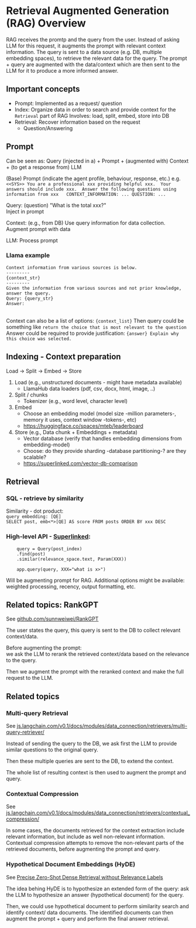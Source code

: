 # Retrieval Augmented Generation (RAG) Overview

RAG receives the promtp and the query from the user. 
Instead of asking LLM for this request, it augments the prompt with relevant context information.
The query is sent to a data source (e.g. DB, multiple embedding spaces), to retrieve the relevant data for the query.
The prompt + query are augmented with the data/context which are then sent to the LLM for it to produce a more informed answer.

## Important concepts
- Prompt: Implemented as a request/ question
- Index: Organize data in order to search and provide context for the `Retrieval` part of RAG
  Involves: load, split, embed, store into DB
- Retrieval: Recover information based on the request
  - Question/Answering

## Prompt
Can be seen as: Query (injected in a) + Prompt + (augmented with) Context + (to get a response from) LLM

(Base) Prompt (indicate the agent profile, behaviour, response, etc.)
    e.g. <br>
        ```<<SYS>> You are a professional xxx providing helpful xxx. 
        Your answers should include xxx. 
        Answer the following questions using information from xxx  
        CONTEXT_INFORMATION: ...
        QUESTION: ...```

Query: (question) "What is the total xxx?"
        <br>Inject in prompt

Context: (e.g., from DB) Use query information for data collection. 
        <br>Augment prompt with data

LLM: Process prompt

### Llama example

```
Context information from various sources is below.
---------
{context_str}
---------
Given the information from various sources and not prior knowledge, answer the query.
Query: {query_str}
Answer:
```

<br>Context can also be a list of options:
`{context_list}` Then query could be something like `return the choice that is most relevant to the question`
<br>Answer could be required to provide justification:
`{answer} Explain why this choice was selected.` 

## Indexing - Context preparation 

Load -> Split -> Embed -> Store
1. Load (e.g., unstructured documents - might have metadata available)
   - LlamaHub data loaders (pdf, csv, docx, html, image, ..)
2. Split / chunks
    - Tokenizer (e.g., word level, character level)
3. Embed
    - Choose an embedding model (model size -million parameters-, memory it uses, context window -tokens-, etc)
    - https://huggingface.co/spaces/mteb/leaderboard
4. Store (e.g., Data chunk + Embeddings + metadata)
    - Vector database (verify that handles embedding dimensions from embedding-model)
    - Choose: do they provide sharding -database partitioning-? are they scalable?
    - https://superlinked.com/vector-db-comparison

## Retrieval

### SQL - retrieve by similarity

Similarity - dot product:<br>
`query embedding: [QE]`<br>
`SELECT post, emb<*>[QE] AS score
FROM posts
ORDER BY xxx DESC`

### High-level API - <a href='https://superlinked.com/' target='_blank'>Superlinked</a>:

```
    query = Query(post_index)
    .find(post)
    .similar(relevance_space.text, Param(XXX))
    
    app.query(query, XXX="what is x>")
```
Will be augmenting prompt for RAG.
Additional options might be available: weighted processing, recency, output formatting, etc.


## Related topics: RankGPT

See <a href='https://github.com/sunnweiwei/RankGPT' target='_blank'>github.com/sunnweiwei/RankGPT</a>

The user states the query, this query is sent to the DB to collect relevant context/data.

Before augmenting the prompt:<br>
we ask the LLM to rerank the retrieved context/data based on the relevance to the query.

Then we augment the prompt with the reranked context and make the full request to the LLM.

## Related topics
### Multi-query Retrieval
See <a href='https://js.langchain.com/v0.1/docs/modules/data_connection/retrievers/multi-query-retriever/' target="_blank">
js.langchain.com/v0.1/docs/modules/data_connection/retrievers/multi-query-retriever/</a>

Instead of sending the query to the DB, we ask first the LLM to provide similar questions to the original query.

Then these multiple queries are sent to the DB, to extend the context.

The whole list of resulting context is then used to augment the prompt and query.

### Contextual Compression
See <a href='https://js.langchain.com/v0.1/docs/modules/data_connection/retrievers/contextual_compression/' target='_blank'>
js.langchain.com/v0.1/docs/modules/data_connection/retrievers/contextual_compression/</a>

In some cases, the documents retrieved for the context extraction include relevant information, but include as well non-relevant information.
Contextual compression attempts to remove the non-relevant parts of the retrieved documents, before augmenting the prompt and query.

### Hypothetical Document Embeddings (HyDE)
See <a href='https://aclanthology.org/2023.acl-long.99/' target='_blank'>
Precise Zero-Shot Dense Retrieval without Relevance Labels</a>

The idea behing HyDE is to hypothesize an extended form of the query: 
ask the LLM to hypothesize an answer (hypothetical document) for the query.

Then, we could use hypothetical document to perform similarity search and identify context/ data documents. 
The identified documents can then augment the prompt + query and perform the final answer retrieval.


